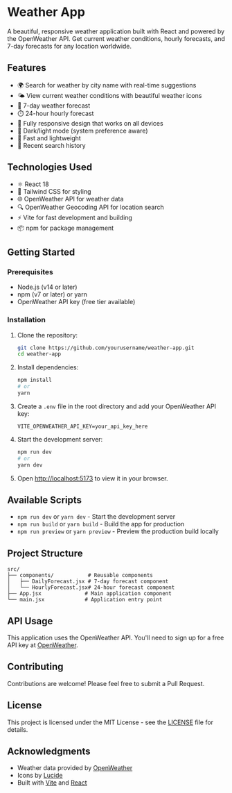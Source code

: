 # Weather App

A beautiful, responsive weather application built with React and powered by the OpenWeather API. Get current weather conditions, hourly forecasts, and 7-day forecasts for any location worldwide.


## Features

- 🌍 Search for weather by city name with real-time suggestions
- 🌤️ View current weather conditions with beautiful weather icons
- 📅 7-day weather forecast
- ⏱️ 24-hour hourly forecast
- 📱 Fully responsive design that works on all devices
- 🌙 Dark/light mode (system preference aware)
- 🚀 Fast and lightweight
- 📍 Recent search history

## Technologies Used

- ⚛️ React 18
- 🎨 Tailwind CSS for styling
- 🌐 OpenWeather API for weather data
- 🔍 OpenWeather Geocoding API for location search
- ⚡ Vite for fast development and building
- 📦 npm for package management

## Getting Started

### Prerequisites

- Node.js (v14 or later)
- npm (v7 or later) or yarn
- OpenWeather API key (free tier available)

### Installation

1. Clone the repository:
   ```bash
   git clone https://github.com/yourusername/weather-app.git
   cd weather-app
   ```

2. Install dependencies:
   ```bash
   npm install
   # or
   yarn
   ```

3. Create a `.env` file in the root directory and add your OpenWeather API key:
   ```
   VITE_OPENWEATHER_API_KEY=your_api_key_here
   ```

4. Start the development server:
   ```bash
   npm run dev
   # or
   yarn dev
   ```

5. Open [http://localhost:5173](http://localhost:5173) to view it in your browser.

## Available Scripts

- `npm run dev` or `yarn dev` - Start the development server
- `npm run build` or `yarn build` - Build the app for production
- `npm run preview` or `yarn preview` - Preview the production build locally

## Project Structure

```
src/
├── components/           # Reusable components
│   ├── DailyForecast.jsx # 7-day forecast component
│   └── HourlyForecast.jsx# 24-hour forecast component
├── App.jsx              # Main application component
└── main.jsx             # Application entry point
```

## API Usage

This application uses the OpenWeather API. You'll need to sign up for a free API key at [OpenWeather](https://openweathermap.org/api).

## Contributing

Contributions are welcome! Please feel free to submit a Pull Request.

## License

This project is licensed under the MIT License - see the [LICENSE](LICENSE) file for details.

## Acknowledgments

- Weather data provided by [OpenWeather](https://openweathermap.org/)
- Icons by [Lucide](https://lucide.dev/)
- Built with [Vite](https://vitejs.dev/) and [React](https://reactjs.org/)
